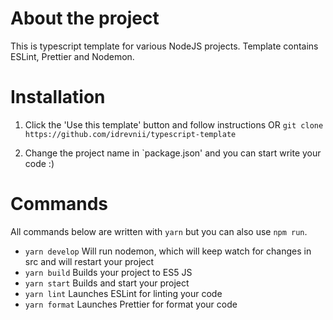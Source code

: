 # About the project

This is typescript template for various NodeJS projects. Template contains ESLint, Prettier and Nodemon.

# Installation

1. Click the 'Use this template' button and follow instructions OR `git clone https://github.com/idrevnii/typescript-template`

2. Change the project name in `package.json' and you can start write your code :)

# Commands

All commands below are written with `yarn` but you can also use `npm run`.

- `yarn develop` Will run nodemon, which will keep watch for changes in src and will restart your project
- `yarn build` Builds your project to ES5 JS
- `yarn start` Builds and start your project
- `yarn lint` Launches ESLint for linting your code
- `yarn format` Launches Prettier for format your code
